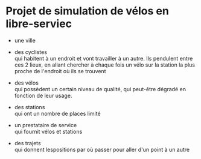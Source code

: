 # Projet de simulation de vélos en libre-serviec

- une ville   

- des cyclistes  
    qui habitent à un endroit et vont travailler à un autre.
    Ils pendulent entre ces 2 lieux, en allant chercher à chaque fois un vélo
    sur la station la plus proche de l'endroit où ils se trouvent

- des vélos  
    qui possèdent un certain niveau de qualité, qui peut-être dégradé en fonction 
    de leur usage.

- des stations  
    qui ont un nombre de places limité

-  un prestataire de service  
    qui fournit vélos et stations

- des trajets  
    qui donnent lespositions par où passer pour aller d'un point à un autre